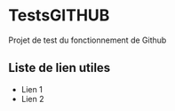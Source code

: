 # TestsGITHUB
Projet de test du fonctionnement de Github 

## Liste de lien utiles

* Lien 1
* Lien 2
